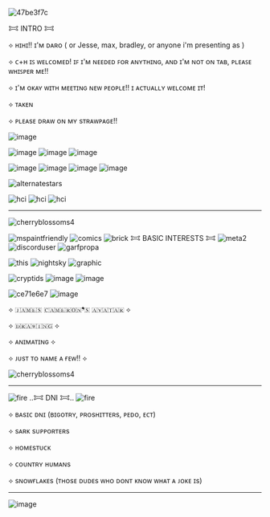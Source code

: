 
![47be3f7c](https://github.com/user-attachments/assets/97f0ca37-1b41-4dff-9df6-a8d05cbaa053)

𐂯 INTRO 𐂯


⟡ ʜɪʜɪ!! ɪ'ᴍ ᴅᴀʀᴏ ( or Jesse, max, bradley, or anyone i'm presenting as )

⟡ ᴄ+ʜ ɪꜱ ᴡᴇʟᴄᴏᴍᴇᴅ! ɪꜰ ɪ'ᴍ ɴᴇᴇᴅᴇᴅ ꜰᴏʀ ᴀɴʏᴛʜɪɴɢ, ᴀɴᴅ ɪ'ᴍ ɴᴏᴛ ᴏɴ ᴛᴀʙ, ᴘʟᴇᴀꜱᴇ ᴡʜɪꜱᴘᴇʀ ᴍᴇ!!

⟡ ɪ'ᴍ ᴏᴋᴀʏ ᴡɪᴛʜ ᴍᴇᴇᴛɪɴɢ ɴᴇᴡ ᴘᴇᴏᴘʟᴇ!! ɪ ᴀᴄᴛᴜᴀʟʟʏ ᴡᴇʟᴄᴏᴍᴇ ɪᴛ!

⟡ ᴛᴀᴋᴇɴ

⟡ ᴘʟᴇᴀsᴇ ᴅʀᴀᴡ ᴏɴ ᴍʏ sᴛʀᴀᴡᴘᴀɢᴇ!!

![image](https://github.com/user-attachments/assets/b221ed30-6e62-4559-bbbd-05769fcf69a9) 

![image](https://github.com/user-attachments/assets/2351668c-fd71-430d-872e-0a90e1f9ef3e) ![image](https://github.com/user-attachments/assets/a9fca6dc-8a63-4608-86d7-87ecb2c3d32b) ![image](https://github.com/user-attachments/assets/293f41ef-b767-4e21-9c44-182b68af7e33)



![image](https://github.com/user-attachments/assets/cf84f574-1370-4b9c-ab52-91889bd14425) ![image](https://github.com/user-attachments/assets/9132601f-51d4-44cd-8163-9cc7a70def59) ![image](https://github.com/user-attachments/assets/47f43ce8-9522-456a-b2c3-676fa0f1aab8) ![image](https://github.com/user-attachments/assets/981e0412-9f12-4c71-9bd1-62193322697b)






![alternatestars](https://github.com/user-attachments/assets/54a18a66-2ae3-48fd-b851-dee811320abd)


![hci](https://github.com/user-attachments/assets/46d19f32-4618-44e7-a2b1-b390f5f31b45) ![hci](https://github.com/user-attachments/assets/46d19f32-4618-44e7-a2b1-b390f5f31b45) ![hci](https://github.com/user-attachments/assets/46d19f32-4618-44e7-a2b1-b390f5f31b45)


------
![cherryblossoms4](https://github.com/user-attachments/assets/714315a7-dbfd-43a2-ac06-34523a0134a1)


![mspaintfriendly](https://github.com/user-attachments/assets/fa3ed960-d450-4fbc-82a2-672275770a6f) ![comics](https://github.com/user-attachments/assets/86a3f7fe-91e0-4a5a-b4e2-34b71e597b6c) ![brick](https://github.com/user-attachments/assets/104092b5-6e80-468e-816f-73064215df02) 𐂯 ​BASIC INTEREST​S 𐂯 ![meta2](https://github.com/user-attachments/assets/1221c4ca-fcbd-46f0-8ca6-72af980d34a3) ![discorduser](https://github.com/user-attachments/assets/390888bd-0e03-4fcb-9b0b-500e88c74297) ![garfpropa](https://github.com/user-attachments/assets/1c08c427-1d74-4e7a-843b-bbe21410ba40)

![this](https://github.com/user-attachments/assets/d10ba2d2-ee24-4a72-9677-8c82ad9dfa9a) ![nightsky](https://github.com/user-attachments/assets/6386f0e0-c2ee-45fd-9b45-1843c6c1d108) ![graphic](https://github.com/user-attachments/assets/cc5f6c29-4a1e-402d-87c1-86c217df117e)

![cryptids](https://github.com/user-attachments/assets/110393fe-5b37-4ea7-a258-f4728403e223) ![image](https://github.com/user-attachments/assets/3f57b742-7700-407d-b0e0-1a2b2a307ef1) ![image](https://github.com/user-attachments/assets/7170a3c0-2a2f-4e78-996b-6ea44f5b757f) 



![ce71e6e7](https://github.com/user-attachments/assets/2aa4947e-84e4-4d2a-93bc-acc7b43c821d) ![image](https://github.com/user-attachments/assets/35d925fe-26e6-46c0-a364-98a8d596de5e)


⟡ ​🇯​​🇦​​🇲​​🇪​​🇸​ ​🇨​​🇦​​🇲​​🇪​​🇷​​🇴​​🇳​❜​🇸​ ​🇦​​🇻​​🇦​​🇹​​🇦​​🇷​ ⟡

⟡ ​🇩​​🇷​​🇦​​🇼​​🇮​​🇳​​🇬​ ⟡

⟡ ​ᴀɴɪᴍᴀᴛɪɴɢ​ ⟡

⟡ ᴊᴜsᴛ ᴛᴏ ɴᴀᴍᴇ ᴀ ғᴇᴡ!! ⟡


![cherryblossoms4](https://github.com/user-attachments/assets/714315a7-dbfd-43a2-ac06-34523a0134a1)



 __________

 ![fire](https://github.com/user-attachments/assets/35724429-3633-46f9-b116-b28a88ac21dc) ..𐂯 DNI 𐂯.. ![fire](https://github.com/user-attachments/assets/35724429-3633-46f9-b116-b28a88ac21dc)

⟡ ʙᴀsɪᴄ ᴅɴɪ (ʙɪɢᴏᴛʀʏ, ᴘʀᴏsʜɪᴛᴛᴇʀs, ᴘᴇᴅᴏ, ᴇᴄᴛ)

⟡ sᴀʀᴋ sᴜᴘᴘᴏʀᴛᴇʀs

⟡ ʜᴏᴍᴇsᴛᴜᴄᴋ

⟡ ᴄᴏᴜɴᴛʀʏ ʜᴜᴍᴀɴs

⟡ sɴᴏᴡғʟᴀᴋᴇs (ᴛʜᴏsᴇ ᴅᴜᴅᴇs ᴡʜᴏ ᴅᴏɴᴛ ᴋɴᴏᴡ ᴡʜᴀᴛ ᴀ ᴊᴏᴋᴇ ɪs)

____________

![image](https://github.com/user-attachments/assets/08581025-cbc1-4c08-85cd-2c0548d1ddac)


